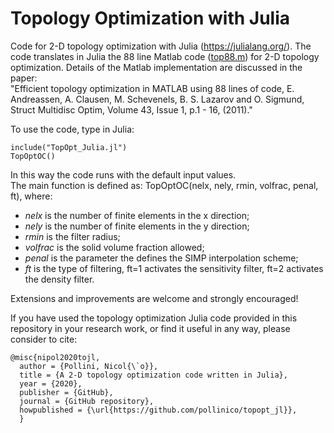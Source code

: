 # Topology Optimization with Julia

Code for 2-D topology optimization with Julia (https://julialang.org/).
The code translates in Julia the 88 line Matlab code (<a href="https://www.topopt.mek.dtu.dk/Apps-and-software/Efficient-topology-optimization-in-MATLAB">top88.m</a>) for 2-D topology optimization.
Details of the Matlab implementation are discussed in the paper:  
"Efficient topology optimization in MATLAB using 88 lines of code, E. Andreassen, A. Clausen, M. Schevenels, B. S. Lazarov and O. Sigmund, Struct Multidisc Optim, Volume 43, Issue 1, p.1 - 16, (2011)."  


To use the code, type in Julia:
```
include("TopOpt_Julia.jl")
TopOptOC()
```   
In this way the code runs with the default input values.  
The main function is defined as: TopOptOC(nelx, nely, rmin, volfrac, penal, ft), where:
<ul>
  <li><i>nelx</i> is the number of finite elements in the x direction;</li> 
  <li><i>nely</i> is the number of finite elements in the y direction;</li> 
  <li><i>rmin</i> is the filter radius;</li>
  <li><i>volfrac</i> is the solid volume fraction allowed;</li> 
  <li><i>penal</i> is the parameter the defines the SIMP interpolation scheme;</li>
  <li><i>ft</i> is the type of filtering, ft=1 activates the sensitivity filter, ft=2 activates the density filter.</li> 
</ul>


 Extensions and improvements are welcome and strongly encouraged!   
  
  
If you have used the topology optimization Julia code provided in this repository in your research work, or find it useful in any way, please consider to cite:
```
@misc{nipol2020tojl,
  author = {Pollini, Nicol{\`o}},
  title = {A 2-D topology optimization code written in Julia},
  year = {2020},
  publisher = {GitHub},
  journal = {GitHub repository},
  howpublished = {\url{https://github.com/pollinico/topopt_jl}},
  }
  ```
